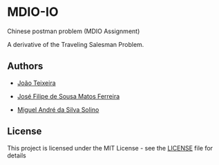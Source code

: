 # MDIO-IO
Chinese postman problem (MDIO Assignment)

A derivative of the Traveling Salesman Problem.

## Authors

* [João Teixeira](https://github.com/jtexeira)

* [José Filipe de Sousa Matos Ferreira](https://github.com/JoseFilipeFerreira)

* [Miguel André da Silva Solino](https://github.com/Manilator)

## License

This project is licensed under the MIT License - see the [LICENSE](LICENSE) file for details
